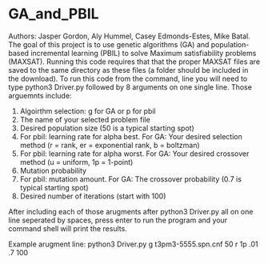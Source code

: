 # GA_and_PBIL
Authors: Jasper Gordon, Aly Hummel, Casey Edmonds-Estes, Mike Batal.
The goal of this project is to use genetic algorithms (GA) and population-based incremental learning (PBIL)
to solve Maximum satisfiability problems (MAXSAT). Running this code requires that that the proper
MAXSAT files are saved to the same directory as these files (a folder should be included in the download).
To run this code from the command, line you will need to type python3 Driver.py followed by 8 arguments on one single line. 
Those arguemnts include:

1. Algoirthm selection: g for GA or p for pbil
2. The name of your selected problem file
3. Desired population size (50 is a typical starting spot)
4. For pbil: learning rate for alpha best. For GA: Your desired selection method (r = rank, er = exponential rank,
b = boltzman)
5. For pbil: learning rate for alpha worst. For GA: Your desired crossover method (u = uniform, 1p = 1-point)
6. Mutation probability
7. For pbil: mutation amount. For GA: The crossover probability (0.7 is typical starting spot)
8. Desired number of iterations (start with 100)


After including each of those arugments after python3 Driver.py all on one line seperated by spaces,
press enter to run the program and your command shell will print the results.

Example arugment line: python3 Driver.py g t3pm3-5555.spn.cnf 50 r 1p .01 .7 100
